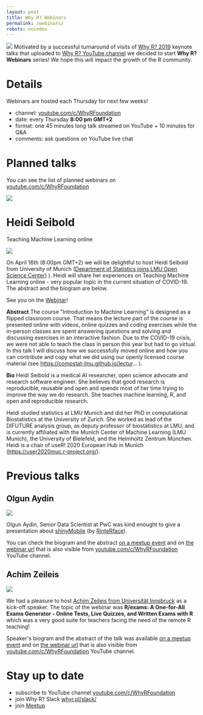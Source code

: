 ```yaml
---
layout: post
title: Why R? Webinars
permalink: /webinars/
robots: noindex
---
```


<img src="/foundation/images/fulls/webinars/webinars.jpg" class="fit image"> Motivated by a successful turnaround of visits of [Why R? 2019](whyr.pl/2019/) keynote talks 
that uploaded to [Why R? YouTube channel](https://www.youtube.com/c/WhyRFoundation) we decided to start **Why R? Webinars** series! We hope this will impact the growth of the R community.

# Details

Webinars are hosted each Thursday for next few weeks!

- channel: [youtube.com/c/WhyRFoundation](https://www.youtube.com/c/WhyRFoundation)
- date: every Thursday **8:00 pm GMT+2**
- format: one 45 minutes long talk streamed on YouTube + 10 minutes for Q&A 
- comments: ask questions on YouTube live chat

# Planned talks

You can see the list of planned webinars on [youtube.com/c/WhyRFoundation](https://www.youtube.com/c/WhyRFoundation)

<img src="/foundation/images/fulls/webinars/upcoming2.png" class="fit image">

# Heidi Seibold 

Teaching Machine Learning online

<img src="/foundation/images/fulls/webinars/heidi.jpg" class="fit image">

On April 16th (8:00pm GMT+2) we will be delightful to host Heidi Seibold from University of Munich ([Department of Statistics joins  LMU Open Science Center](https://statsatlmu.tumblr.com/))
). Heidi will share her experiences on Teaching Machine Learning online - very popular topic in the current situation of COVID-19. The abstract and the biogram are below.

See you on the [Webinar](https://www.youtube.com/watch?v=jPQJTVa-GsQ)!

**Abstract**
The course "Introduction to Machine Learning" is designed as a flipped classroom course. That means the lecture part of the course is presented online with videos, online quizzes and coding exercises while the in-person classes are spent answering questions and solving and discussing exercises in an interactive fashion. 
Due to the COVID-19 crisis, we were not able to teach the class in person this year but had to go virtual. In this talk I will discuss how we successfully moved online and how you can contribute and copy what we did using our openly licensed course material (see https://compstat-lmu.github.io/lectur...
). 


**Bio**
Heidi Seibold is a medical AI researcher, open science advocate and research software engineer. She believes that good research is reproducible, reusable and open and spends most of her time trying to improve the way we do research. She teaches machine learning, R, and open and reproducible research.

Heidi studied statistics at LMU Munich and did her PhD in computational Biostatistics at the University of Zurich. She worked as lead of the DIFUTURE analysis group, as deputy professor of biostatistics at LMU, and is currently affiliated with the Munich Center of Machine Learning (LMU Munich), the University of Bielefeld, and the Helmholtz Zentrum München. Heidi is a chair of useR! 2020 European Hub in Munich (https://user2020muc.r-project.org/).

# Previous talks

## Olgun Aydin

<img src="/foundation/images/fulls/webinars/olgun.jpg" class="fit image">

Olgun Aydin, Senior Data Scientist at PwC was kind enought to give a presentation about [shinyMobile](https://cran.r-project.org/web/packages/shinyMobile/index.html) (by [RinteRface](https://github.com/RinteRface)).

You can check the biogram and the abstract [on a meetup event](https://www.meetup.com/Spotkania-Entuzjastow-R-Warsaw-R-Users-Group-Meetup/events/269754753/) and on [the webinar url](https://www.youtube.com/watch?v=TJsu0S9_WY4) that is also visible from [youtube.com/c/WhyRFoundation](https://www.youtube.com/c/WhyRFoundation) YouTube channel.

## Achim Zeileis

<img src="/foundation/images/fulls/webinars/achim.jpg" class="fit image">

We had a pleasure to host [Achim Zeileis from Universität Innsbruck](https://eeecon.uibk.ac.at/~zeileis/) as a kick-off speaker.
The topic of the webinar was **R/exams: A One-for-All Exams Generator - Online Tests, Live Quizzes, and Written Exams with R** 
which was a very good suite for teachers facing the need of the remote R teaching!

Speaker's biogram and the abstract of the talk was available [on a meetup event](https://www.meetup.com/Spotkania-Entuzjastow-R-Warsaw-R-Users-Group-Meetup/events/269589118/) and on [the webinar url](https://www.youtube.com/watch?v=PnyCR7q4P4Q) that is also visible from [youtube.com/c/WhyRFoundation](https://www.youtube.com/c/WhyRFoundation) YouTube channel.

# Stay up to date

- subscribe to YouTube channel [youtube.com/c/WhyRFoundation](https://www.youtube.com/c/WhyRFoundation)
- join Why R? Slack [whyr.pl/slack/](http://whyr.pl/slack/)
- join [Meetup](https://www.meetup.com/Spotkania-Entuzjastow-R-Warsaw-R-Users-Group-Meetup/events/269589118/)
